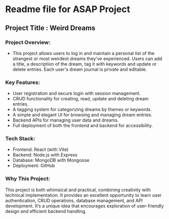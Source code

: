 # Readme file for ASAP Project
## Project Title : Weird Dreams

### Project Overview:
- This project allows users to log in and maintain a personal list of the strangest or most weirdest dreams they’ve experienced. Users can add a title, a description of the dream, tag it with keywords and update or delete entries. Each user's dream journal is private and editable.

### Key Features:
- User registration and secure login with session management.
- CRUD functionality for creating, read, update and deleting dream entries.
- A tagging system for categorizing dreams by themes or keywords.
- A simple and elegant UI for browsing and managing dream entries.
- Backend APIs for managing user data and dreams.
- Full deployment of both the frontend and backend for accessibility.
### Tech Stack:
- Frontend: React (with Vite)
- Backend: Node.js with Express
- Database: MongoDB with Mongoose
- Deployment: GitHub
### Why This Project:
This project is both whimsical and practical, combining creativity with technical implementation. It provides an excellent opportunity to learn user authentication, CRUD operations, database management, and API development. It’s a unique idea that encourages exploration of user-friendly design and efficient backend handling.